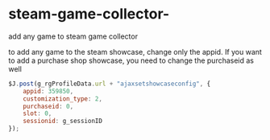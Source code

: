 # steam-game-collector-
add any game to steam game collector 

to add any game to the steam showcase, change only the appid. If you want to add a purchase shop showcase, you need to change the purchaseid as well




```javascript
$J.post(g_rgProfileData.url + "ajaxsetshowcaseconfig", {
    appid: 359850,
    customization_type: 2,
    purchaseid: 0,
    slot: 0,
    sessionid: g_sessionID
});

